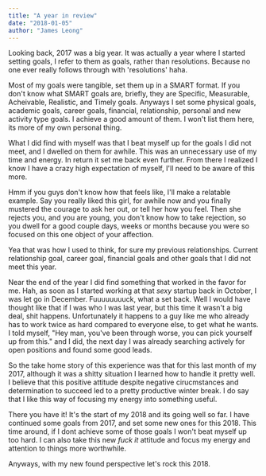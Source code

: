 ```yaml
---
title: "A year in review"
date: "2018-01-05"
author: "James Leong"
---
```


Looking back, 2017 was a big year. It was actually a year where I started setting goals, I refer to them as goals, rather than resolutions. Because no one ever really follows through with 'resolutions' haha. 

Most of my goals were tangible, set them up in a SMART format. If you don't know what SMART goals are, briefly, they are Specific, Measurable, Acheivable, Realistic, and Timely goals. Anyways I set some physical goals, academic goals, career goals, financial, relationship, personal and new activity type goals. I achieve a good amount of them. I won't list them here, its more of my own personal thing. 

What I did find with myself was that I beat myself up for the goals I did not meet, and I dwelled on them for awhile. This was an unnecessary use of my time and energy. In return it set me back even further. From there I realized I know I have a crazy high expectation of myself, I'll need to be aware of this more.

Hmm if you guys don't know how that feels like, I'll make a relatable example. Say you really liked this girl, for awhile now and you finally mustered the courage to ask her out, or tell her how you feel. Then she rejects you, and you are young, you don't know how to take rejection, so you dwell for a good couple days, weeks or months because you were so focused on this one object of your affection.

Yea that was how I used to think, for sure my previous relationships. Current relationship goal, career goal, financial goals and other goals that I did not meet this year. 

Near the end of the year I did find something that worked in the favor for me. Hah, as soon as I started working at that *sexy* startup back in October, I was let go in December. Fuuuuuuuuck, what a set back. Well I would have thought like that if I was who I was last year, but this time it wasn't a big deal, shit happens. Unfortunately it happens to a guy like me who already has to work twice as hard compared to everyone else, to get what he wants. I told myself, "Hey man, you've been through worse, you can pick yourself up from this." and I did, the next day I was already searching actively for open positions and found some good leads. 

So the take home story of this experience was that for this last month of my 2017, although it was a shitty situation I learned how to handle it pretty well. I believe that this positive attitude despite negative cirucmstances and determination to succeed led to a pretty productive winter break. I do say that I like this way of focusing my energy into something useful.

There you have it! It's the start of my 2018 and its going well so far. I have continued some goals from 2017, and set some new ones for this 2018. This time around, if I dont achieve some of those goals I won't beat myself up too hard. I can also take this new *fuck it* attitude and focus my energy and attention to things more worthwhile.

Anyways, with my new found perspective let's rock this 2018.